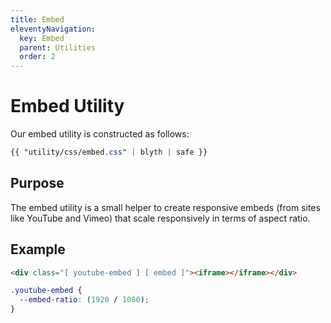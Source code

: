 ```yaml
---
title: Embed
eleventyNavigation:
  key: Embed
  parent: Utilities
  order: 2
---
```


# Embed Utility

Our embed utility is constructed as follows:

```css
{{ "utility/css/embed.css" | blyth | safe }}
```

## Purpose

The embed utility is a small helper to create responsive embeds (from sites like YouTube and Vimeo) that scale responsively in terms of aspect ratio.

## Example

```html
<div class="[ youtube-embed ] [ embed ]"><iframe></iframe></div>
```

```css
.youtube-embed {
  --embed-ratio: (1920 / 1080);
}
```
